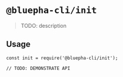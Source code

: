 # `@bluepha-cli/init`

> TODO: description

## Usage

```
const init = require('@bluepha-cli/init');

// TODO: DEMONSTRATE API
```
